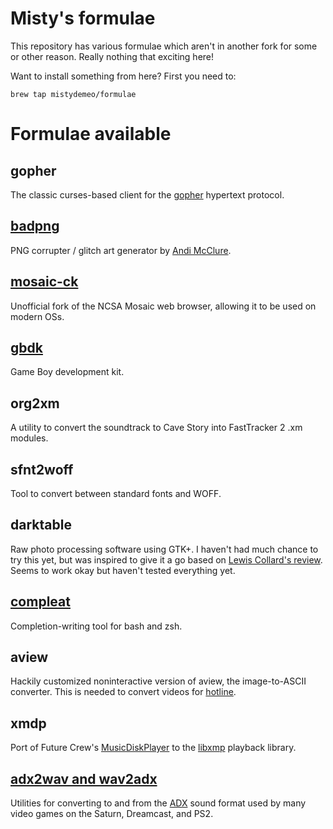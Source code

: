 Misty's formulae
================

This repository has various formulae which aren't in another fork for
some or other reason. Really nothing that exciting here!

Want to install something from here? First you need to:
```
brew tap mistydemeo/formulae
```

Formulae available
==================

gopher
------

The classic curses-based client for the [gopher](http://en.wikipedia.org/wiki/Gopher_%28protocol%29) hypertext protocol.

[badpng](https://bitbucket.org/runhello/badpng)
------

PNG corrupter / glitch art generator by [Andi McClure](http://runhello.com/).

[mosaic-ck](http://www.floodgap.com/retrotech/machten/mosaic/)
------

Unofficial fork of the NCSA Mosaic web browser, allowing it to be used on modern OSs.

[gbdk](http://gbdk.sourceforge.net/)
----

Game Boy development kit.

org2xm
------

A utility to convert the soundtrack to Cave Story into FastTracker 2 .xm modules.

sfnt2woff
---------

Tool to convert between standard fonts and WOFF.

darktable
---------

Raw photo processing software using GTK+. I haven't had much chance to
try this yet, but was inspired to give it a go based on
[Lewis Collard's review](http://lewiscollard.com/tmp/darktable-linux-review/).
Seems to work okay but haven't tested everything yet.

[compleat](http://limpet.net/mbrubeck/2009/10/30/compleat.html)
--------

Completion-writing tool for bash and zsh.

aview
-----

Hackily customized noninteractive version of aview, the image-to-ASCII converter. This is needed to convert videos for [hotline](https://github.com/mistydemeo/hotline).

xmdp
----

Port of Future Crew's [MusicDiskPlayer](http://www.textfiles.com/computers/DOCUMENTATION/fcinfo17.txt) to the [libxmp](http://xmp.sourceforge.net/) playback library.

[adx2wav and wav2adx](http://www.geocities.co.jp/Playtown/2004/dcdev/index.html)
-------------------

Utilities for converting to and from the [ADX](http://wiki.multimedia.cx/index.php?title=CRI_ADX_ADPCM) sound format used by many video games on the Saturn, Dreamcast, and PS2.
